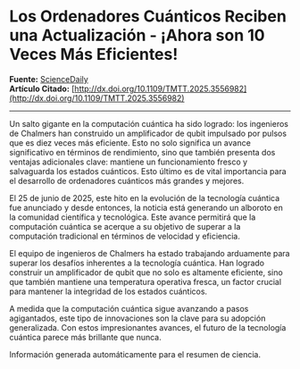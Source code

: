 # Los Ordenadores Cuánticos Reciben una Actualización - ¡Ahora son 10 Veces Más Eficientes!

**Fuente:** [ScienceDaily](https://www.sciencedaily.com/releases/2025/06/250625011632.htm)  
**Artículo Citado:** [http://dx.doi.org/10.1109/TMTT.2025.3556982](http://dx.doi.org/10.1109/TMTT.2025.3556982)

---

Un salto gigante en la computación cuántica ha sido logrado: los ingenieros de Chalmers han construido un amplificador de qubit impulsado por pulsos que es diez veces más eficiente. Esto no solo significa un avance significativo en términos de rendimiento, sino que también presenta dos ventajas adicionales clave: mantiene un funcionamiento fresco y salvaguarda los estados cuánticos. Esto último es de vital importancia para el desarrollo de ordenadores cuánticos más grandes y mejores.

El 25 de junio de 2025, este hito en la evolución de la tecnología cuántica fue anunciado y desde entonces, la noticia está generando un alboroto en la comunidad científica y tecnológica. Este avance permitirá que la computación cuántica se acerque a su objetivo de superar a la computación tradicional en términos de velocidad y eficiencia.

El equipo de ingenieros de Chalmers ha estado trabajando arduamente para superar los desafíos inherentes a la tecnología cuántica. Han logrado construir un amplificador de qubit que no solo es altamente eficiente, sino que también mantiene una temperatura operativa fresca, un factor crucial para mantener la integridad de los estados cuánticos.

A medida que la computación cuántica sigue avanzando a pasos agigantados, este tipo de innovaciones son la clave para su adopción generalizada. Con estos impresionantes avances, el futuro de la tecnología cuántica parece más brillante que nunca.

Información generada automáticamente para el resumen de ciencia.
